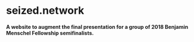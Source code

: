 # seized.network

#### A website to augment the final presentation for a group of 2018 Benjamin Menschel Fellowship semifinalists.
